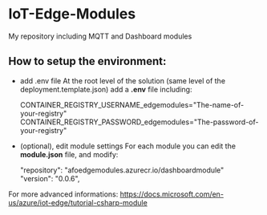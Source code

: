 # IoT-Edge-Modules
My repository including MQTT and Dashboard modules

## How to setup the environment:
- add .env file
At the root level of the solution (same level of the deployment.template.json) add a **.env** file including:

  CONTAINER_REGISTRY_USERNAME_edgemodules="The-name-of-your-registry"
  CONTAINER_REGISTRY_PASSWORD_edgemodules="The-password-of-your-registry"

- (optional), edit module settings
For each module you can edit the **module.json** file, and modify:

  "repository": "afoedgemodules.azurecr.io/dashboardmodule"  
  "version": "0.0.6",

For more advanced informations: https://docs.microsoft.com/en-us/azure/iot-edge/tutorial-csharp-module
